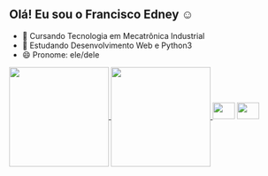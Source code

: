 ## Olá! Eu sou o Francisco Edney ☺

- 🔭 Cursando Tecnologia em Mecatrônica Industrial
- 🌱 Estudando Desenvolvimento Web e Python3
- 😄 Pronome: ele/dele

<a href="https://github.com/anuraghazra/github-readme-stats">
  <img height="180em" align="center" src="https://github-readme-stats.vercel.app/api?username=franciscoedney&show_icons=true&theme=cobalt" />
</a>
<a href="https://github.com/anuraghazra/convoychat">
  <img height="180em" align="center" src="https://github-readme-stats.vercel.app/api/top-langs/?username=franciscoedney&layout=compact&theme=cobalt" />
</a>

<div style="display: inline-block"><br>
  <img height=30 width=40 src="https://cdn.jsdelivr.net/gh/devicons/devicon/icons/python/python-original.svg" />
  <img height=30 width=40 src="https://cdn.jsdelivr.net/gh/devicons/devicon/icons/arduino/arduino-original.svg" />
</div>    

